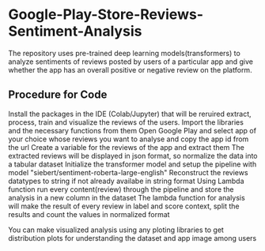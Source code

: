 # Google-Play-Store-Reviews-Sentiment-Analysis
The repository uses pre-trained deep learning models(transformers) to analyze sentiments of reviews posted by users of a particular app and give whether the app has an overall positive or negative review on the platform.

## Procedure for Code
Install the packages in the IDE (Colab/Jupyter) that will be reruired extract, process, train and visualize the reviews of the users.
Import the libraries and the necessary functions from them
Open Google Play and select app of your choice whose reviews you want to analyse and copy the app id from the url
Create a variable for the reviews of the app and extract them 
The extracted reviews will be displayed in json format, so normalize the data into a tabular dataset
Initialize the transformer model and setup the pipeline with model "siebert/sentiment-roberta-large-english"
Reconstruct the reviews datatypes to string if not already availabe in string format
Using Lambda function run every content(review) through the pipeline and store the analysis in a new column in the dataset
The lambda function for analysis will make the result of every review in label and score context, split the results and count the values in normalized format

You can make visualized analysis using any ploting libraries to get distribution plots for understanding the dataset and app image among users
